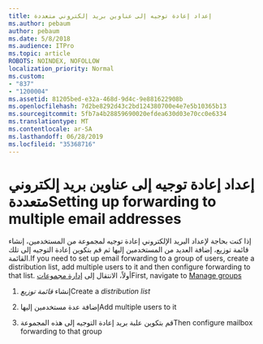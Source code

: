 ```yaml
---
title: إعداد إعادة توجيه إلى عناوين بريد إلكتروني متعددة
ms.author: pebaum
author: pebaum
ms.date: 5/8/2018
ms.audience: ITPro
ms.topic: article
ROBOTS: NOINDEX, NOFOLLOW
localization_priority: Normal
ms.custom:
- "837"
- "1200004"
ms.assetid: 81205bed-e32a-468d-9d4c-9e881622908b
ms.openlocfilehash: 7d2be8292d43c2bd124380700e4e7e5b10365b13
ms.sourcegitcommit: 5fb7a4b28859690020efdea630d03e70cc0e6334
ms.translationtype: MT
ms.contentlocale: ar-SA
ms.lasthandoff: 06/28/2019
ms.locfileid: "35368716"
---
```

# <a name="setting-up-forwarding-to-multiple-email-addresses"></a><span data-ttu-id="8ace5-102">إعداد إعادة توجيه إلى عناوين بريد إلكتروني متعددة</span><span class="sxs-lookup"><span data-stu-id="8ace5-102">Setting up forwarding to multiple email addresses</span></span>

<span data-ttu-id="8ace5-103">إذا كنت بحاجة لإعداد البريد الإلكتروني إعادة توجيه لمجموعة من المستخدمين، إنشاء قائمة توزيع، إضافة العديد من المستخدمين إليها ثم قم بتكوين إعادة التوجيه إلى تلك القائمة.</span><span class="sxs-lookup"><span data-stu-id="8ace5-103">If you need to set up email forwarding to a group of users, create a distribution list, add multiple users to it and then configure forwarding to that list.</span></span> <span data-ttu-id="8ace5-104">أولاً، الانتقال إلى [إدارة مجموعات](https://portal.office.com/adminportal/home#/groups)</span><span class="sxs-lookup"><span data-stu-id="8ace5-104">First, navigate to [Manage groups](https://portal.office.com/adminportal/home#/groups)</span></span>
  
1. <span data-ttu-id="8ace5-105">إنشاء *قائمة توزيع*</span><span class="sxs-lookup"><span data-stu-id="8ace5-105">Create a  *distribution list*</span></span>

2. <span data-ttu-id="8ace5-106">إضافة عدة مستخدمين إليها</span><span class="sxs-lookup"><span data-stu-id="8ace5-106">Add multiple users to it</span></span>

3. <span data-ttu-id="8ace5-107">قم بتكوين علبة بريد إعادة التوجيه إلى هذه المجموعة</span><span class="sxs-lookup"><span data-stu-id="8ace5-107">Then configure mailbox forwarding to that group</span></span>

